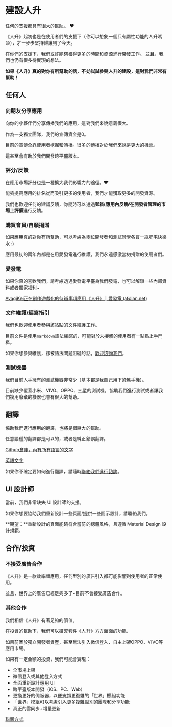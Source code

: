 # 建設人升

任何的支援都具有很大的幫助。 ❤️

《人升》起初也是在使用者們的支援下（你可以想象一個只有屬性功能的人升嗎😊），才一步步堅持維護到了今天。

在你們的支援下，我們或許能夠獲得更多的時間和資源進行開發工作。
並且，我們也仍有很多待實現的想法。

**如果《人升》真的對你有所幫助的話，不妨試試參與人升的建設，這對我們非常有幫助！**

## 任何人

### 向朋友分享應用

向你的小夥伴們分享傳播我們的應用，這對我們來說意義很大。

作為一支獨立團隊，我們的宣傳資金是0。

目前的宣傳全靠使用者挖掘和傳播。很多的傳播對於我們來說是更大的機會。

這甚至會有助於我們開發跨平臺版本。

### 評分/反饋

在應用市場評分也是一種擴大我們影響力的途徑。❤️

能夠提高應用的排名從而吸引更多的使用者，我們才能獲取更多的開發資源。

我們也歡迎任何的建議反饋，你隨時可以透過**郵箱/應用內反饋/在開發者管理的市場上評價**進行反饋。


### 購買會員/自願捐贈

如果應用真的對你有所幫助，可以考慮為兩位開發者和測試同學各買一瓶肥宅快樂水 :)

應用最初的兩年內都是在用愛發電進行維護，我們永遠感激當初捐贈的使用者們。

### 愛發電

如果你真的喜歡我們，請考慮透過愛發電平臺為我們發電，也可以解鎖一些內部資料或者獨家福利~

[AyagiKei正在創作遊戲化的待辦事項應用《人升》 | 愛發電 (afdian.net)](https://afdian.net/@lifeupapp)

### 文件維護/編寫指引

我們也歡迎使用者參與該站點的文件維護工作。

目前文件是使用`markdown`語法編寫的，可能對於未接觸的使用者有一點點上手門檻。

如果你想參與維護，卻被語法問題阻礙的話，[歡迎諮詢我們](mailto:kei.ayagi@gmail.com)。

### 測試機器

我們目前人手擁有的測試機器非常少（基本都是我自己用下的舊手機）。

目前缺少覆蓋小米、VIVO、OPPO、三星的測試機。協助我們進行測試或者讓我們複用廢棄的機器也會有很大的幫助。

## 翻譯

協助我們進行應用的翻譯，也將是個巨大的幫助。

任意語種的翻譯都是可以的，或者是糾正錯誤翻譯。

[Github倉庫，內有所有語言的文字](https://github.com/Ayagikei/LifeUp-Translation)

[英語文字](https://github.com/Ayagikei/LifeUp-Translation/blob/master/values/strings.xml)

如果你不確定要如何進行翻譯，請隨時[聯絡我們進行諮詢](mailto:kei.ayagi@gmail.com)。 


## UI 設計師

當前，我們非常缺失 UI 設計師的支援。

如果你想要協助我們重新設計一些頁面/提供一些圖示設計，請聯絡我們。

**期望：**重新設計的頁面能夠符合當前的總體風格，且遵循 Material Design 設計規範。


## 合作/投資

### 不接受廣告合作

《人升》是一款效率類應用，任何型別的廣告引入都可能影響到使用者的正常使用。

並且，世界上的廣告已經足夠多了~目前不會接受廣告合作。

### 其他合作

我們相信《人升》有著足夠的價值。

在投資的幫助下，我們可以擴充套件《人升》方方面面的功能。

如目前困於獨立開發者資歷，甚至無法引入微信登入、自主上架OPPO、VIVO等應用市場。

如果有一定金額的投資，我們可能會實現：

- 全市場上架
- 微信登入或其他登入方式
- 全面重新設計應用 UI
- 跨平臺版本開發（iOS、PC、Web）
- 更換更好的伺服器，以便支撐更復雜的「世界」模組功能
- 「世界」模組可以考慮引入更多複雜型別的團隊和分享功能
- 真正的雲同步+增量更新

[聯繫方式](mailto:kei.ayagi@gmail.com)